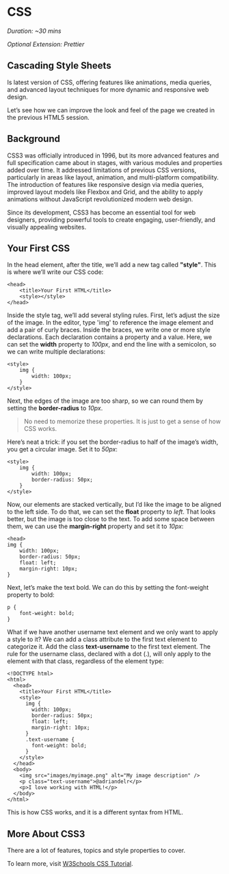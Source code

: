 # CSS

_Duration: ~30 mins_

_Optional Extension: Prettier_

## Cascading Style Sheets

Is latest version of CSS, offering features like animations, media queries, and advanced layout techniques for more dynamic and responsive web design.

Let’s see how we can improve the look and feel of the page we created in the previous HTML5 session.

## Background

CSS3 was officially introduced in 1996, but its more advanced features and full specification came about in stages, with various modules and properties added over time. It addressed limitations of previous CSS versions, particularly in areas like layout, animation, and multi-platform compatibility. The introduction of features like responsive design via media queries, improved layout models like Flexbox and Grid, and the ability to apply animations without JavaScript revolutionized modern web design.

Since its development, CSS3 has become an essential tool for web designers, providing powerful tools to create engaging, user-friendly, and visually appealing websites.

## Your First CSS

In the head element, after the title, we’ll add a new tag called **"style"**. This is where we’ll write our CSS code:

```
<head>
    <title>Your First HTML</title>
    <style></style>
</head>
```

Inside the style tag, we’ll add several styling rules. First, let’s adjust the size of the image. In the editor, type 'img' to reference the image element and add a pair of curly braces. Inside the braces, we write one or more style declarations. Each declaration contains a property and a value. Here, we can set the **width** property to _100px_, and end the line with a semicolon, so we can write multiple declarations:

```
<style>
    img {
        width: 100px;
    }
</style>
```

Next, the edges of the image are too sharp, so we can round them by setting the **border-radius** to _10px_.

> No need to memorize these properties. It is just to get a sense of how CSS works.

Here’s neat a trick: if you set the border-radius to half of the image’s width, you get a circular image. Set it to _50px_:

```
<style>
    img {
        width: 100px;
        border-radius: 50px;
    }
</style>
```

Now, our elements are stacked vertically, but I’d like the image to be aligned to the left side. To do that, we can set the **float** property to _left_. That looks better, but the image is too close to the text. To add some space between them, we can use the **margin-right** property and set it to _10px_:

```
<head>
img {
    width: 100px;
    border-radius: 50px;
    float: left;
    margin-right: 10px;
}
```

Next, let’s make the text bold. We can do this by setting the font-weight property to bold:

```
p {
    font-weight: bold;
}
```

What if we have another username text element and we only want to apply a style to it? We can add a class attribute to the first text element to categorize it. Add the class **text-username** to the first text element. The rule for the username class, declared with a dot (.), will only apply to the element with that class, regardless of the element type:

```
<!DOCTYPE html>
<html>
  <head>
    <title>Your First HTML</title>
    <style>
      img {
        width: 100px;
        border-radius: 50px;
        float: left;
        margin-right: 10px;
      }
      .text-username {
        font-weight: bold;
      }
    </style>
  </head>
  <body>
    <img src="images/myimage.png" alt="My image description" />
    <p class="text-username">@adriandelr</p>
    <p>I love working with HTML!</p>
  </body>
</html>
```

This is how CSS works, and it is a different syntax from HTML.

## More About CSS3

There are a lot of features, topics and style properties to cover.

To learn more, visit [W3Schools CSS Tutorial](https://www.w3schools.com/css/).
